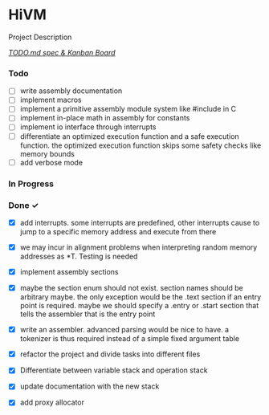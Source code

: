 # HiVM

Project Description

<em>[TODO.md spec & Kanban Board](https://bit.ly/3fCwKfM)</em>

### Todo

- [ ] write assembly documentation  
- [ ] implement macros  
- [ ] implement a primitive assembly module system like #include in C  
- [ ] implement in-place math in assembly for constants  
- [ ] implement io interface through interrupts  
- [ ] differentiate an optimized execution function and a safe execution function. the optimized execution function skips some safety checks like memory bounds  
- [ ] add verbose mode  

### In Progress


### Done ✓

- [x] add interrupts. some interrupts are predefined, other interrupts cause to jump to a specific memory address and execute from there  
- [x] we may incur in alignment problems when interpreting random memory addresses as *T. Testing is needed  
- [x] implement assembly sections  
- [x] maybe the section enum should not exist. section names should be arbitrary maybe. the only exception would be the .text section if an entry point is required. maybe we should specify a .entry or .start section that tells the assembler that is the entry point  
- [x] write an assembler. advanced parsing would be nice to have. a tokenizer is thus required instead of a simple fixed argument table  
- [x] refactor the project and divide tasks into different files  
- [x] Differentiate between variable stack and operation stack  
- [x] update documentation with the new stack  
- [x] add proxy allocator  

